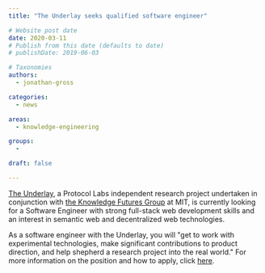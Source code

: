 ```yaml
---
title: "The Underlay seeks qualified software engineer"

# Website post date
date: 2020-03-11
# Publish from this date (defaults to date)
# publishDate: 2019-06-03

# Taxonomies
authors:
  - jonathan-gross

categories:
  - news

areas:
  - knowledge-engineering

groups:
  -

draft: false

---
```

[The Underlay](https://underlay.mit.edu/), a Protocol Labs independent research project undertaken in conjunction with [the Knowledge Futures Group](http://kfg.mit.edu/) at MIT, is currently looking for a Software Engineer with strong full-stack web development skills and an interest in semantic web and decentralized web technologies.

As a software engineer with the Underlay, you will "get to work with experimental technologies, make significant contributions to product direction, and help shepherd a research project into the real world." For more information on the position and how to apply, click [here](https://notes.knowledgefutures.org/pub/si1okbw9).  
